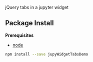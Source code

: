 jQuery tabs in a jupyter widget

Package Install
---------------

**Prerequisites**
- [node](http://nodejs.org/)

```bash
npm install --save jupyWidgetTabsDemo
```
